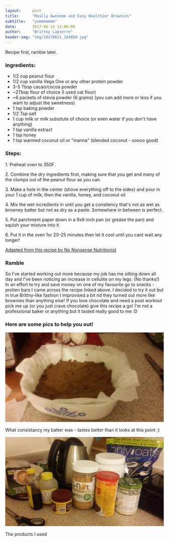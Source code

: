 ```yaml
---
layout:     post
title:      "Really Awesome and Easy Healthier Brownies"
subtitle:   "yummmmmmm"
date:       2017-06-14 13:00:00
author:     "Brittny Lapierre"
header-img: "img/20170611_164850.jpg"
---
```

<p>Recipe first, ramble later.</p>

<h3>Ingredients:</h3>
<ul>
  <li>1/2 cup peanut flour</li>
  <li>1/2 cup vanilla Vega One or any other protein powder</li>
  <li>3-5 Tbsp cacao/cocoa powder</li>
  <li>~2Tbsp flour of choice (I used oat flour)</li>
  <li>~6 packets of stevia powder (6 grams) (you can add more or less if you want to adjust the sweetness)</li>
  <li>1 tsp baking powder</li>
  <li>1/2 Tsp salt</li>
  <li>1 cup milk or milk subsitute of choice (or even water if you don't have anything)</li>
  <li>1 tsp vanilla extract</li>
  <li>1 tsp honey</li>
  <li>1 tsp warmed coconut oil or "manna" (blended coconut - soooo good)</li>
</ul>

<h3>Steps:</h3>
<p>1. Preheat oven to 350F.</p>
<p>2. Combine the dry ingredients first, making sure that you get and many of the clumps out of the peanut flour as you can.</p>
<p>3. Make a hole in the center (shove everything off to the sides) and pour in your 1 cup of milk, then the vanilla, honey, and coconut oil</p>
<p>4. Mix the wet incredients in until you get a consitency that's not as wet as browney batter but not as dry as a paste. Somewhere in between is perfect.</p>
<p>5. Put parchment paper down in a 9x9 inch pan (or grease the pan) and squish your mixture into it.</p>
<p>6. Put it in the oven for 20-25 minutes then let it cool until you cant wait any longer!</p>

<a href="http://www.nononsensenutritionist.com/recipes/snacksandsweets/peanut-flour-pb2-protein-bars/">Adapted from this recipe by No Nonsense Nutritionist</a>

<h3>Ramble</h3>
<p>So I've started working out more because my job has me sitting down all day and I've been noticing an increase in cellulite on my legs. (No thanks!) In an effort to try and save money on one of my favourite go to snacks -protien bars I came across the recipe linked above. I decided to try it out but in true Brittny-like fashion I improvised a bit nd they turned out more like brownies than anything else! If you love chocolate and need a post workout pick me up (or you just crave chocolate) give this recipe a go! I'm not a professional baker or anything but it tasted really good to me :D</p>

<h3>Here are some pics to help you out!</h3>
<img src="/img/20170611_160105.jpg">
<p>What consistancy my batter was - tastes better than it looks at this point ;)</p>

<img src="/img/20170611_160119.jpg">
<p>The products I used</p>
